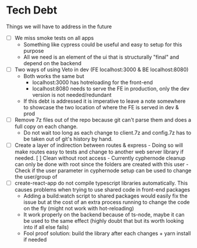 # Tech Debt

Things we will have to address in the future

- [ ] We miss smoke tests on all apps
  - Something like cypress could be useful and easy to setup for this purpose
  - All we need is an element of the ui that is structurally "final" and depend on the backend
- [ ] Two ways of using Veto in dev (FE localhost:3000 & BE localhost:8080)
  - Both works the same but
    - localhost:3000 has hotreloading for the front-end
    - localhost:8080 needs to serve the FE in production, only the dev version is not needed/redundant
  - If this debt is addressed it is imperative to leave a note somewhere to showcase the two location of where the FE is served in dev & prod
- [ ] Remove 7z files out of the repo because git can't parse them and does a full copy on each change.
  - Do not wait too long as each change to client.7z and config.7z has to be taken out of git's history by hand.
- [ ] Create a layer of indirection between routes & express - Doing so will make routes easy to tests and change to another web server library if needed.
      [ ] Clean without root access - Currently cyphernode cleanup can only be done with root since the folders are created with this user - Check if the user parameter in cyphernode setup can be used to change the user/group of
- [ ] create-react-app do not compile typescript libraries automatically. This causes problems when trying to use shared code in front-end packages
  - Adding a build:watch script to shared packages would easily fix the issue but at the cost of an extra process running to change the code on the fly (might not work with hot-reloading)
  - It work properly on the backend because of ts-node, maybe it can be used to the same effect (highly doubt that but its worth looking into if all else fails)
  - Fool proof solution: build the library after each changes + yarn install if needed
